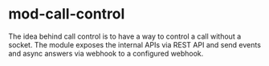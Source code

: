 mod-call-control
====

The idea behind call control is to have a way to control a call without a socket.
The module exposes the internal APIs via REST API and send events and async answers via webhook to a configured webhook.
